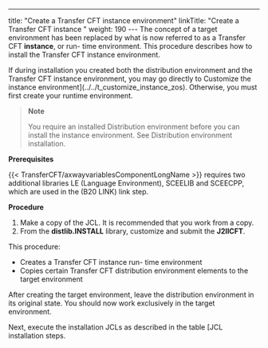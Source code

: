 ---
title: "Create a Transfer CFT instance environment"
linkTitle: "Create a Transfer CFT instance "
weight: 190
--- The concept of a target environment has been replaced by what is now referred to as a Transfer CFT **instance**, or run- time environment. This procedure describes how to install the Transfer CFT instance environment.

If during installation you created both the distribution environment and the Transfer CFT instance environment, you may go directly to Customize the instance environment](../../t_customize_instance_zos). Otherwise, you must first create your runtime environment.

> **Note**
>
> You require an installed Distribution environment before you can install the instance environment. See Distribution environment installation.

****Prerequisites****

{{< TransferCFT/axwayvariablesComponentLongName  >}} requires two additional libraries LE (Language Environment), SCEELIB and SCEECPP, which are used in the (B20 LINK) link step.

****Procedure****

1. Make a copy of the JCL. It is recommended that you work from a copy.
1. From the **distlib.INSTALL** library, customize and submit the **J2IICFT**.

This procedure:

- Creates a Transfer CFT instance run- time environment
- Copies certain Transfer CFT distribution environment elements to the target environment

After creating the target environment, leave the distribution environment in its original state. You should now work exclusively in the target environment.

Next, execute the installation JCLs as described in the table [JCL installation steps.
